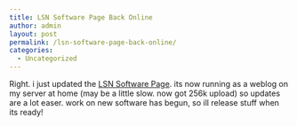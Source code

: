 ```yaml
---
title: LSN Software Page Back Online
author: admin
layout: post
permalink: /lsn-software-page-back-online/
categories:
  - Uncategorized
---
```

Right. i just updated the [LSN Software Page][1]. its now running as a weblog on my server at home (may be&nbsp;a little slow. now got 256k upload) so updates are a lot easer. work on new software has begun, so ill release stuff when its ready!

 [1]: http://software.lotas-smartman.net/